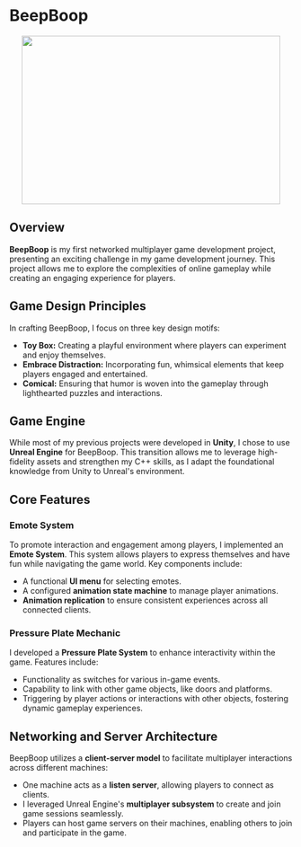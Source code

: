 # BeepBoop

<p align="center">
  <img width="460" height="300" src="[https://github.com/cvandergeugten/Ninja-Game/blob/main/ProjectImages/Ninja_Game_Heading.gif](https://github.com/cvandergeugten/BeepBoop/blob/main/RepoImages/Robot_Wave.png)">
</p>

## Overview

**BeepBoop** is my first networked multiplayer game development project, presenting an exciting challenge in my game development journey. This project allows me to explore the complexities of online gameplay while creating an engaging experience for players.

## Game Design Principles

In crafting BeepBoop, I focus on three key design motifs:
- **Toy Box:** Creating a playful environment where players can experiment and enjoy themselves.
- **Embrace Distraction:** Incorporating fun, whimsical elements that keep players engaged and entertained.
- **Comical:** Ensuring that humor is woven into the gameplay through lighthearted puzzles and interactions.

## Game Engine

While most of my previous projects were developed in **Unity**, I chose to use **Unreal Engine** for BeepBoop. This transition allows me to leverage high-fidelity assets and strengthen my C++ skills, as I adapt the foundational knowledge from Unity to Unreal's environment.

## Core Features

### Emote System
To promote interaction and engagement among players, I implemented an **Emote System**. This system allows players to express themselves and have fun while navigating the game world. Key components include:
- A functional **UI menu** for selecting emotes.
- A configured **animation state machine** to manage player animations.
- **Animation replication** to ensure consistent experiences across all connected clients.

### Pressure Plate Mechanic
I developed a **Pressure Plate System** to enhance interactivity within the game. Features include:
- Functionality as switches for various in-game events.
- Capability to link with other game objects, like doors and platforms.
- Triggering by player actions or interactions with other objects, fostering dynamic gameplay experiences.

## Networking and Server Architecture

BeepBoop utilizes a **client-server model** to facilitate multiplayer interactions across different machines:
- One machine acts as a **listen server**, allowing players to connect as clients.
- I leveraged Unreal Engine's **multiplayer subsystem** to create and join game sessions seamlessly.
- Players can host game servers on their machines, enabling others to join and participate in the game.
